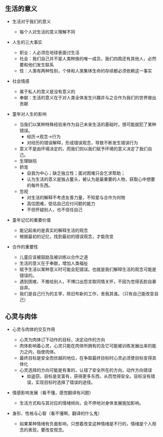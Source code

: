 ## 生活的意义

- 生活对于我们的意义
  - 每个人对生活的意义理解不同

- 人生的三大事实
  - 职业：人必须在地球表面讨生活
  - 社会：我们自己并不是人类种族的唯一成员，我们四周还有其他人，必然要和他们发生联系
  - 性：人类有两种性别，个体和人类集体生命的存续都必须依赖这一事实

- 社会情感
  - 属于私人的意义是没有意义的
  - 奉献：生活的意义在于对人类全体发生兴趣并与之合作为我们的世界做出贡献

- 童年对人生的影响
  - 当我们以某种特殊经验来作为自己未来生活的基础时，很可能就犯了某种错误。
    - 经历→观念→行为
    - 对经历的错误解释，形成错误观念，导致不断发生错误行为
  - 意义不是由环境决定的，而我们则以我们赋予环境的意义决定了我们自己。
  - 生理缺陷
  - 娇宠
    - 自我为中心；缺乏独立性；面对困难只会乞求帮助；
    - 认为生活的意义是独占鳌头，被认为是最重要的人物，获取心中想要的每件东西。
  - 忽视
    - 对生活的解释不考虑友善力量，不知爱与合作为何物
    - 高估困难，低估自己应付问题的能力
    - 不但怀疑别人，也不信任自己
  
- 童年记忆的重要价值
  - 能记起来的是真实的解释生活的观念
  - 根据最初的记忆，找到最初的错误观念，才能改变

- 合作的重要性
  - 儿童应该被鼓励及被训练以合作之道
  - 生活的意义在于奉献，增加人类福祉
  - 赋予生活以某种意义时可能会犯错误。也就是我们解释生活的观念可能是错误的。
  - 遇到困难，不推给别人，不博口出怨言取同情关怀，不因为觉得丢脸自暴自弃。
  - 我们是自己行为的主宰，除旧布新的工作，舍我其谁。（只有自己能改变自己）

## 心灵与肉体

- 心灵与肉体的交互作用
  - 心灵为肉体订下动作的目标，决定动作的方向
  - 肉体影响着心灵，心灵只能在肉体所拥有的及它可能被训练发展出来的能力之内，指使肉体。
  - 最终目标是安全而优越的地位，在争取最终目标时心灵必须使目标变得具体化
  - 心灵选择的方向可能是有害的，认错了安全所在的方向，动作方向错误
    - 如盗窃，目标是变富有，获得更多东西，从而觉得安全。目标没有错误，实现目标时选择了错误的途径。

- 情感影响发展（看不懂，感觉翻译有问题）
  - 生活方式和与其对应的情绪倾向，会不停地对身体发展施加影响。

- 身形、性格与心智（看不懂啊，翻译的什么鬼）
  - 如果某种情绪有负面影响，只想着改变这种情绪是不行的，情绪是个人观念的表现，要改变观念。